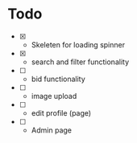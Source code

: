 # Todo

- [x] - Skeleten for loading spinner
- [x] - search and filter functionality
- [ ] - bid functionality
- [ ] - image upload
- [ ] - edit profile (page)
- [ ] - Admin page
